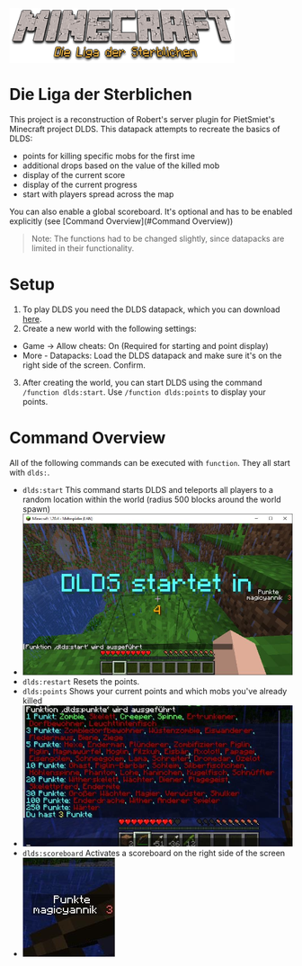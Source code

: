 <div style="display:flex;" align="center">
  <img alt="Logo" src="./docs/img/logo_dlds.png" width="400px" />
</div>

# Die Liga der Sterblichen
This project is a reconstruction of Robert's server plugin for PietSmiet's Minecraft project DLDS.
This datapack attempts to recreate the basics of DLDS:
- points for killing specific mobs for the first ime
- additional drops based on the value of the killed mob
- display of the current score
- display of the current progress
- start with players spread across the map

You can also enable a global scoreboard. It's optional and has to be enabled explicitly (see [Command Overview](#Command Overview))

> Note: The functions had to be changed slightly, since datapacks are limited in their functionality.
# Setup
1. To play DLDS you need the DLDS datapack, which you can download [here](https://github.com/otti-ai/dlds/releases/latest).
2. Create a new world with the following settings:
- Game -> Allow cheats: On (Required for starting and point display)
- More - Datapacks: Load the DLDS datapack and make sure it's on the right side of the screen. Confirm.
3. After creating the world, you can start DLDS using the command `/function dlds:start`. Use `/function dlds:points` to display your points.
# Command Overview
All of the following commands can be executed with `function`. They all start with `dlds:`.
- `dlds:start` This command starts DLDS and teleports all players to a random location within the world (radius 500 blocks around the world spawn)
- ![game start](/docs/img/start.jpg)
- `dlds:restart` Resets the points.
- `dlds:points` Shows your current points and which mobs you've already killed
- ![points](/docs/img/punkte.jpg)
- `dlds:scoreboard` Activates a scoreboard on the right side of the screen
- ![scoreboard](/docs/img/scoreboard.jpg)


